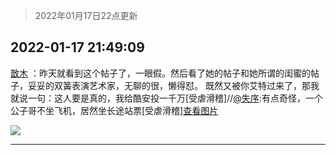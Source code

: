 > 2022年01月17日22点更新
<link rel="stylesheet" href="https://cdn.jsdelivr.net/gh/taotie6/sampleJSON@main/css/photo_show.css">
<meta name="referrer" content="no-referrer" />


 ## 2022-01-17 21:49:09 

 [㪚木](https://www.coolapk.com/feed/32897274?shareKey=Nzc3MTkwNzM4NzYyNjFlNTc2OTY~) ：昨天就看到这个帖子了，一眼假。然后看了她的帖子和她所谓的闺蜜的帖子，妥妥的双簧表演艺术家，无聊的很，懒得怼。
既然又被你艾特过来了，那我就说一句：这人要是真的，我给酷安投一千万[受虐滑稽]//<a class="feed-link-uname" href="/u/失序">@失序</a>:有点奇怪，一个公子哥不坐飞机，居然坐长途站票[受虐滑稽]<a class="feed-forward-pic" href="http://image.coolapk.com/feed/2022/0117/09/1009107_279d66ff_2454_6541_37@1080x1920.jpeg">查看图片</a> 

<div class="album">
<img class="img-item" src="http://image.coolapk.com/feed/2019/0515/09/1081091_3748_1897@180x122.gif" />
</div>

 ------- 

